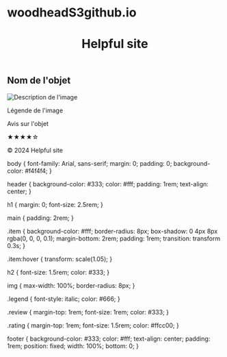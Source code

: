 # woodheadS3github.io
<!DOCTYPE html>
<html lang="fr">
<head>
    <meta charset="UTF-8">
    <meta name="viewport" content="width=device-width, initial-scale=1.0">
    <title>Helpful site</title>
    <link rel="stylesheet" href="styles.css">
</head>
<body>
    <header>
        <h1>Helpful site</h1>
    </header>
    <main>
        <section class="item">
            <h2>Nom de l'objet</h2>
            <img src="image.jpg" alt="Description de l'image">
            <p class="legend">Légende de l'image</p>
            <p class="review">Avis sur l'objet</p>
            <div class="rating">
                <span>★</span><span>★</span><span>★</span><span>★</span><span>☆</span>
            </div>
        </section>
        <!-- Ajoutez d'autres sections pour chaque objet -->
    </main>
    <footer>
        <p>© 2024 Helpful site</p>
    </footer>
</body>
</html>
body {
    font-family: Arial, sans-serif;
    margin: 0;
    padding: 0;
    background-color: #f4f4f4;
}

header {
    background-color: #333;
    color: #fff;
    padding: 1rem;
    text-align: center;
}

h1 {
    margin: 0;
    font-size: 2.5rem;
}

main {
    padding: 2rem;
}

.item {
    background-color: #fff;
    border-radius: 8px;
    box-shadow: 0 4px 8px rgba(0, 0, 0, 0.1);
    margin-bottom: 2rem;
    padding: 1rem;
    transition: transform 0.3s;
}

.item:hover {
    transform: scale(1.05);
}

h2 {
    font-size: 1.5rem;
    color: #333;
}

img {
    max-width: 100%;
    border-radius: 8px;
}

.legend {
    font-style: italic;
    color: #666;
}

.review {
    margin-top: 1rem;
    font-size: 1rem;
    color: #333;
}

.rating {
    margin-top: 1rem;
    font-size: 1.5rem;
    color: #ffcc00;
}

footer {
    background-color: #333;
    color: #fff;
    text-align: center;
    padding: 1rem;
    position: fixed;
    width: 100%;
    bottom: 0;
}

